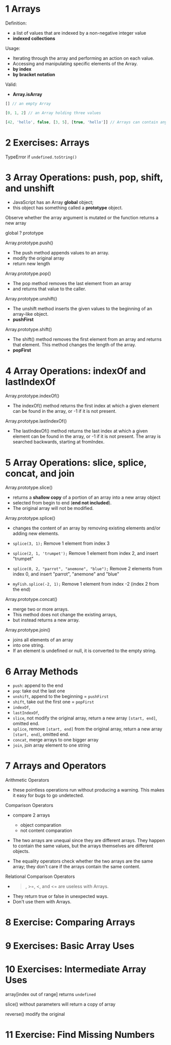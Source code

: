 # 1	Arrays

Definition: 
  - a list of values that are indexed by a non-negative integer value
  - **indexed collections**

Usage:
  - Iterating through the array and performing an action on each value. 
  - Accessing and manipulating specific elements of the Array.
  - **by index** 
  - **by bracket notation** 

Valid:
  - **Array.isArray**

```js
[] // an empty Array

[0, 1, 2] // an Array holding three values

[42, 'hello', false, [3, 5], [true, 'hello']] // Arrays can contain any other object
```

# 2	Exercises: Arrays

TypeError if `undefined.toString()`

# 3	Array Operations: push, pop, shift, and unshift

- JavaScript has an Array **global** object; 
- this object has something called a **prototype** object.

Observe whether the array argument is mutated or the function returns a new array

global ? prototype 

Array.prototype.push()
  - The push method appends values to an array.
  - modify the original array
  - return new length

Array.prototype.pop()
  - The pop method removes the last element from an array 
  - and returns that value to the caller.

Array.prototype.unshift()
- The unshift method inserts the given values to the beginning of an array-like object.
- **pushFirst**

Array.prototype.shift()
  - The shift() method removes the first element from an array and returns that element. This method changes the length of the array.
  - **popFirst**

# 4	Array Operations: indexOf and lastIndexOf

Array.prototype.indexOf()

- The indexOf() method returns the first index at which a given element can be found in the array, or -1 if it is not present.


Array.prototype.lastIndexOf()
- The lastIndexOf() method returns the last index at which a given element can be found in the array, or -1 if it is not present. The array is searched backwards, starting at fromIndex.


# 5	Array Operations: slice, splice, concat, and join

Array.prototype.slice()

- returns a **shallow copy** of a portion of an array into a new array object 
- selected from begin to end (**end not included**). 
- The original array will not be modified.

Array.prototype.splice()
- changes the content of an array by removing existing elements and/or adding new elements.

- `splice(3, 1);` Remove 1 element from index 3
- `splice(2, 1, 'trumpet');` Remove 1 element from index 2, and insert "trumpet"
- `splice(0, 2, "parrot", "anemone", "blue");` Remove 2 elements from index 0, and insert "parrot", "anemone" and "blue"
- `myFish.splice(-2, 1);` Remove 1 element from index -2 (index 2 from the end)

Array.prototype.concat()
- merge two or more arrays. 
- This method does not change the existing arrays, 
- but instead returns a new array.

Array.prototype.join()
-  joins all elements of an array 
- into one string.
- If an element is undefined or null, it is converted to the empty string.

# 6	Array Methods

- `push`: append to the end
- `pop`: take out the last one
- `unshift`, append to the beginning = `pushFirst`
- `shift`,  take out the first one = `popFirst` 
- `indexOf`, 
- `lastIndexOf`, 
- `slice`, not modify the original array, return a new array `[start, end]`, omitted end.
- `splice`, remove `[start, end]` from the original array, return a new array `[start, end]`, omitted end.
- `concat`, merge arrays to one bigger array
- `join`, join array element to one string 

# 7	Arrays and Operators

Arithmetic Operators
- these pointless operations run without producing a warning. This makes it easy for bugs to go undetected.

Comparison Operators

- compare 2 arrays
  - object comparation
  - not content comparation

- The two arrays are unequal since they are different arrays. They happen to contain the same values, but the arrays themselves are different objects. 

- The equality operators check whether the two arrays are the same array; they don't care if the arrays contain the same content.

Relational Comparison Operators 

- >, >=, <, and <= are useless with Arrays. 
- They return true or false in unexpected ways. 
- Don't use them with Arrays.

# 8	Exercise: Comparing Arrays
# 9	Exercises: Basic Array Uses
# 10	Exercises: Intermediate Array Uses

array[index out of range] returns `undefined`

slice() without parameters will return a copy of array

reverse() modify the original


# 11	Exercise: Find Missing Numbers